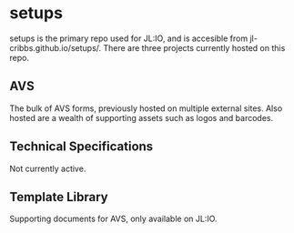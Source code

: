 # setups
setups is the primary repo used for JL:IO, and is accesible from jl-cribbs.github.io/setups/.
There are three projects currently hosted on this repo.
## AVS
The bulk of AVS forms, previously hosted on multiple external sites. Also hosted are a wealth of supporting assets such as logos and barcodes.
## Technical Specifications
Not currently active.
## Template Library
Supporting documents for AVS, only available on JL:IO.
